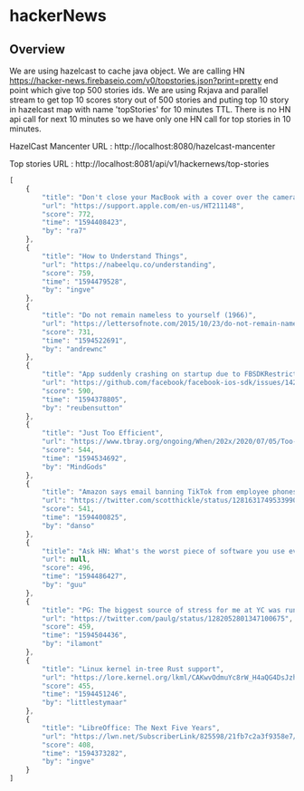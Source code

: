 # hackerNews

## Overview

We are using hazelcast to cache java object. We are calling HN https://hacker-news.firebaseio.com/v0/topstories.json?print=pretty end point which give top 500 stories ids.
We are using Rxjava and parallel stream to get top 10 scores story out of 500 stories and puting top 10 story in hazelcast map with name 'topStories' for 10 minutes TTL.
There is no HN api call for next 10 minutes so we have only one HN call for top stories in 10 minutes.


HazelCast Mancenter URL :  http://localhost:8080/hazelcast-mancenter

Top stories URL : http://localhost:8081/api/v1/hackernews/top-stories

```javascript
[
    {
        "title": "Don't close your MacBook with a cover over the camera",
        "url": "https://support.apple.com/en-us/HT211148",
        "score": 772,
        "time": "1594408423",
        "by": "ra7"
    },
    {
        "title": "How to Understand Things",
        "url": "https://nabeelqu.co/understanding",
        "score": 759,
        "time": "1594479528",
        "by": "ingve"
    },
    {
        "title": "Do not remain nameless to yourself (1966)",
        "url": "https://lettersofnote.com/2015/10/23/do-not-remain-nameless-to-yourself/",
        "score": 731,
        "time": "1594522691",
        "by": "andrewnc"
    },
    {
        "title": "App suddenly crashing on startup due to FBSDKRestrictiveDataFilterManager.m",
        "url": "https://github.com/facebook/facebook-ios-sdk/issues/1427",
        "score": 590,
        "time": "1594378805",
        "by": "reubensutton"
    },
    {
        "title": "Just Too Efficient",
        "url": "https://www.tbray.org/ongoing/When/202x/2020/07/05/Too-Efficient",
        "score": 544,
        "time": "1594534692",
        "by": "MindGods"
    },
    {
        "title": "Amazon says email banning TikTok from employee phones was ‘sent in error’",
        "url": "https://twitter.com/scotthickle/status/1281631749533990914",
        "score": 541,
        "time": "1594400825",
        "by": "danso"
    },
    {
        "title": "Ask HN: What's the worst piece of software you use everyday?",
        "url": null,
        "score": 496,
        "time": "1594486427",
        "by": "guu"
    },
    {
        "title": "PG: The biggest source of stress for me at YC was running HN",
        "url": "https://twitter.com/paulg/status/1282052801347100675",
        "score": 459,
        "time": "1594504436",
        "by": "ilamont"
    },
    {
        "title": "Linux kernel in-tree Rust support",
        "url": "https://lore.kernel.org/lkml/CAKwvOdmuYc8rW_H4aQG4DsJzho=F+djd68fp7mzmBp3-wY--Uw@mail.gmail.com/T/#u",
        "score": 455,
        "time": "1594451246",
        "by": "littlestymaar"
    },
    {
        "title": "LibreOffice: The Next Five Years",
        "url": "https://lwn.net/SubscriberLink/825598/21fb7c2a3f9358e7/",
        "score": 408,
        "time": "1594373282",
        "by": "ingve"
    }
]
```

